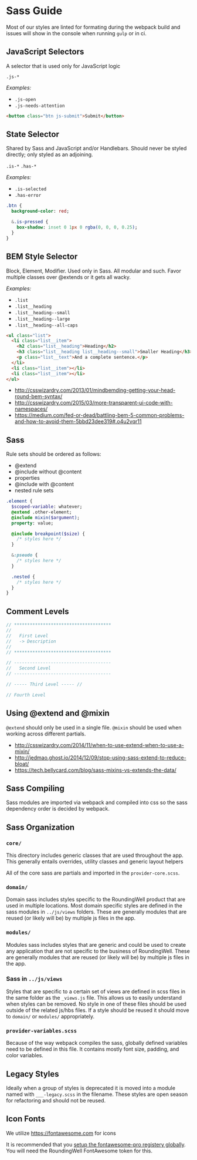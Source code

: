 # Sass Guide

Most of our styles are linted for formating during the webpack build and issues will show in the console when running `gulp` or in ci.

## JavaScript Selectors

A selector that is used only for JavaScript logic

`.js-*`

_Examples:_
* `.js-open`
* `.js-needs-attention`

```html
<button class="btn js-submit">Submit</button>
```

## State Selector

Shared by Sass and JavaScript and/or Handlebars. Should never be styled directly; only styled as an adjoining.

`.is-*`
`.has-*`

_Examples:_
* `.is-selected`
* `.has-error`

```sass
.btn {
  background-color: red;

  &.is-pressed {
    box-shadow: inset 0 1px 0 rgba(0, 0, 0, 0.25);
  }
}
```

## BEM Style Selector

Block, Element, Modifier. Used only in Sass. All modular and such. Favor multiple classes over @extends or it gets all wacky.

_Examples:_
* `.list`
* `.list__heading`
* `.list__heading--small`
* `.list__heading--large`
* `.list__heading--all-caps`


```html
<ul class="list">
  <li class="list__item">
    <h2 class="list__heading">Heading</h2>
    <h3 class="list__heading list__heading--small">Smaller Heading</h3>
    <p class="list__text">And a complete sentence.</p>
  </li>
  <li class="list__item"></li>
  <li class="list__item"></li>
</ul>
```

* http://csswizardry.com/2013/01/mindbemding-getting-your-head-round-bem-syntax/
* http://csswizardry.com/2015/03/more-transparent-ui-code-with-namespaces/
* https://medium.com/fed-or-dead/battling-bem-5-common-problems-and-how-to-avoid-them-5bbd23dee319#.o4u2vqr11

## Sass

Rule sets should be ordered as follows:

* @extend
* @include without @content
* properties
* @include with @content
* nested rule sets


```sass
.element {
  $scoped-variable: whatever;
  @extend .other-element;
  @include mixin($argument);
  property: value;

  @include breakpoint($size) {
    /* styles here */
  }

  &:pseudo {
    /* styles here */
  }

  .nested {
    /* styles here */
  }
}
```

## Comment Levels
```sass
// *************************************
//
//   First Level
//   -> Description
//
// *************************************

// -------------------------------------
//   Second Level
// -------------------------------------

// ----- Third Level ----- //

// Fourth Level
```

## Using @extend and @mixin
`@extend` should only be used in a single file. `@mixin` should be used when working across different partials.

* http://csswizardry.com/2014/11/when-to-use-extend-when-to-use-a-mixin/
* http://jedmao.ghost.io/2014/12/09/stop-using-sass-extend-to-reduce-bloat/
* https://tech.bellycard.com/blog/sass-mixins-vs-extends-the-data/

## Sass Compiling

Sass modules are imported via webpack and compiled into css so the sass dependency order is decided by webpack.

## Sass Organization

### `core/`

This directory includes generic classes that are used throughout the app.
This generally entails overrides, utility classes and generic layout helpers

All of the core sass are partials and imported in the `provider-core.scss`.

### `domain/`

Domain sass includes styles specific to the RoundingWell product that are used in multiple locations.
Most domain specific styles are defined in the sass modules in `../js/views` folders.
These are generally modules that are reused (or likely will be) by multiple js files in the app.

### `modules/`

Modules sass includes styles that are generic and could be used to create any application that are not specific to the business of RoundingWell.
These are generally modules that are reused (or likely will be) by multiple js files in the app.

### Sass in `../js/views`

Styles that are specific to a certain set of views are defined in scss files in the same folder as the `_views.js` file.
This allows us to easily understand when styles can be removed. No style in one of these files should be used outside of
the related js/hbs files. If a style should be reused it should move to `domain/` or `modules/` appropriately.

### `provider-variables.scss`

Because of the way webpack compiles the sass, globally defined variables need to be defined in this file.
It contains mostly font size, padding, and color variables.

## Legacy Styles

Ideally when a group of styles is deprecated it is moved into a module named with `___-legacy.scss` in the filename.
These styles are open season for refactoring and should not be reused.

## Icon Fonts

We utilize https://fontawesome.com for icons

It is recommended that you [setup the fontawesome-pro registery globally](https://fontawesome.com/how-to-use/on-the-web/setup/using-package-managers#installing-pro).
You will need the RoundingWell FontAwesome token for this.
